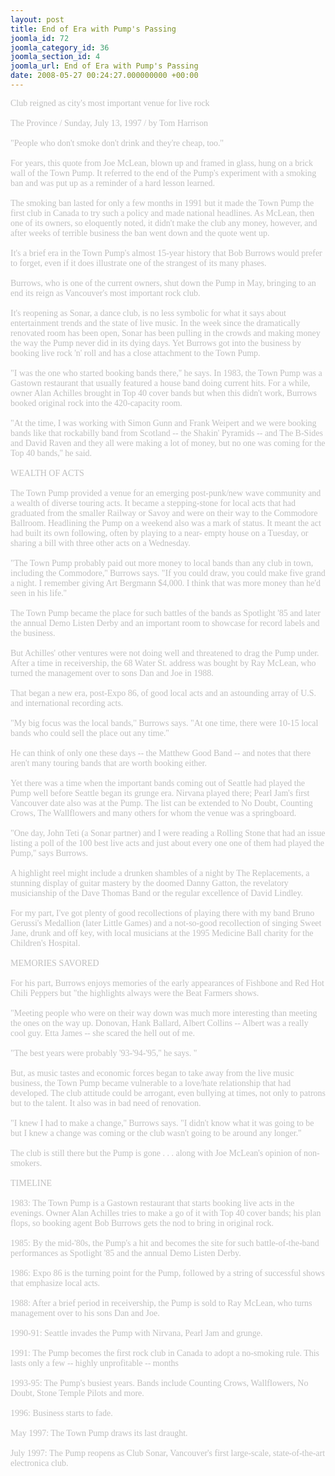 ```yaml
---
layout: post
title: End of Era with Pump's Passing
joomla_id: 72
joomla_category_id: 36
joomla_section_id: 4
joomla_url: End of Era with Pump's Passing
date: 2008-05-27 00:24:27.000000000 +00:00
---
```

<span style="color: #c0c0c0"><span style="font-family: 'book antiqua', palatino">Club reigned as city's most important venue for live rock<br /><br />The Province / Sunday, July 13, 1997 / by Tom Harrison<br /><br />&quot;People who don't smoke don't drink and they're cheap, too.''<br /><br />For years, this quote from Joe McLean, blown up and framed in glass, hung on a brick wall of the Town Pump. It referred to the end of the Pump's experiment with a smoking ban and was put up as a reminder of a hard lesson learned.<br /><br />The smoking ban lasted for only a few months in 1991 but it made the Town Pump the first club in Canada to try such a policy and made national headlines. As McLean, then one of its owners, so eloquently noted, it didn't make the club any money, however, and after weeks of terrible business the ban went down and the quote went up.<br /><br />It's a brief era in the Town Pump's almost 15-year history that Bob Burrows would prefer to forget, even if it does illustrate one of the strangest of its many phases.<br /><br />Burrows, who is one of the current owners, shut down the Pump in May, bringing to an end its reign as Vancouver's most important rock club.<br /><br />It's reopening as Sonar, a dance club, is no less symbolic for what it says about entertainment trends and the state of live music. In the week since the dramatically renovated room has been open, Sonar has been pulling in the crowds and making money the way the Pump never did in its dying days. Yet Burrows got into the business by booking live rock 'n' roll and has a close attachment to the Town Pump.<br /><br />&quot;I was the one who started booking bands there,'' he says. In 1983, the Town Pump was a Gastown restaurant that usually featured a house band doing current hits. For a while, owner Alan Achilles brought in Top 40 cover bands but when this didn't work, Burrows booked original rock into the 420-capacity room.<br /><br />&quot;At the time, I was working with Simon Gunn and Frank Weipert and we were booking bands like that rockabilly band from Scotland -- the Shakin' Pyramids -- and The B-Sides and David Raven and they all were making a lot of money, but no one was coming for the Top 40 bands,'' he said.<br /><br />WEALTH OF ACTS<br /><br />The Town Pump provided a venue for an emerging post-punk/new wave community and a wealth of diverse touring acts. It became a stepping-stone for local acts that had graduated from the smaller Railway or Savoy and were on their way to the Commodore Ballroom. Headlining the Pump on a weekend also was a mark of status. It meant the act had built its own following, often by playing to a near- empty house on a Tuesday, or sharing a bill with three other acts on a Wednesday.<br /><br />&quot;The Town Pump probably paid out more money to local bands than any club in town, including the Commodore,'' Burrows says. &quot;If you could draw, you could make five grand a night. I remember giving Art Bergmann $4,000. I think that was more money than he'd seen in his life.''<br /><br />The Town Pump became the place for such battles of the bands as Spotlight '85 and later the annual Demo Listen Derby and an important room to showcase for record labels and the business.<br /><br />But Achilles' other ventures were not doing well and threatened to drag the Pump under. After a time in receivership, the 68 Water St. address was bought by Ray McLean, who turned the management over to sons Dan and Joe in 1988.<br /><br />That began a new era, post-Expo 86, of good local acts and an astounding array of U.S. and international recording acts.<br /><br />&quot;My big focus was the local bands,'' Burrows says. &quot;At one time, there were 10-15 local bands who could sell the place out any time.''<br /><br />He can think of only one these days -- the Matthew Good Band -- and notes that there aren't many touring bands that are worth booking either.<br /><br />Yet there was a time when the important bands coming out of Seattle had played the Pump well before Seattle began its grunge era. Nirvana played there; Pearl Jam's first Vancouver date also was at the Pump. The list can be extended to No Doubt, Counting Crows, The Wallflowers and many others for whom the venue was a springboard.<br /><br />&quot;One day, John Teti (a Sonar partner) and I were reading a Rolling Stone that had an issue listing a poll of the 100 best live acts and just about every one one of them had played the Pump,'' says Burrows.<br /><br />A highlight reel might include a drunken shambles of a night by The Replacements, a stunning display of guitar mastery by the doomed Danny Gatton, the revelatory musicianship of the Dave Thomas Band or the regular excellence of David Lindley.<br /><br />For my part, I've got plenty of good recollections of playing there with my band Bruno Gerussi's Medallion (later Little Games) and a not-so-good recollection of singing Sweet Jane, drunk and off key, with local musicians at the 1995 Medicine Ball charity for the Children's Hospital.<br /><br />MEMORIES SAVORED<br /><br />For his part, Burrows enjoys memories of the early appearances of Fishbone and Red Hot Chili Peppers but &quot;the highlights always were the Beat Farmers shows.<br /><br />&quot;Meeting people who were on their way down was much more interesting than meeting the ones on the way up. Donovan, Hank Ballard, Albert Collins -- Albert was a really cool guy. Etta James -- she scared the hell out of me.<br /><br />&quot;The best years were probably '93-'94-'95,'' he says. &quot;<br /><br />But, as music tastes and economic forces began to take away from the live music business, the Town Pump became vulnerable to a love/hate relationship that had developed. The club attitude could be arrogant, even bullying at times, not only to patrons but to the talent. It also was in bad need of renovation.<br /><br />&quot;I knew I had to make a change,'' Burrows says. &quot;I didn't know what it was going to be but I knew a change was coming or the club wasn't going to be around any longer.''<br /><br />The club is still there but the Pump is gone . . . along with Joe McLean's opinion of non-smokers.<br /><br />TIMELINE<br /><br />1983: The Town Pump is a Gastown restaurant that starts booking live acts in the evenings. Owner Alan Achilles tries to make a go of it with Top 40 cover bands; his plan flops, so booking agent Bob Burrows gets the nod to bring in original rock.<br /><br />1985: By the mid-'80s, the Pump's a hit and becomes the site for such battle-of-the-band performances as Spotlight '85 and the annual Demo Listen Derby.<br /><br />1986: Expo 86 is the turning point for the Pump, followed by a string of successful shows that emphasize local acts.<br /><br />1988: After a brief period in receivership, the Pump is sold to Ray McLean, who turns management over to his sons Dan and Joe.<br /><br />1990-91: Seattle invades the Pump with Nirvana, Pearl Jam and grunge.<br /><br />1991: The Pump becomes the first rock club in Canada to adopt a no-smoking rule. This lasts only a few -- highly unprofitable -- months<br /><br />1993-95: The Pump's busiest years. Bands include Counting Crows, Wallflowers, No Doubt, Stone Temple Pilots and more.<br /><br />1996: Business starts to fade.<br /><br />May 1997: The Town Pump draws its last draught.<br /><br />July 1997: The Pump reopens as Club Sonar, Vancouver's first large-scale, state-of-the-art electronica club.<br /></span></span>
